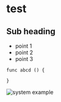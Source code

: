 # test
## Sub heading
- point 1
- point 2
- point 3

````
func abcd () {

}
````
![system example](http://www.plantuml.com/plantuml/proxy?cache=no&src=https://raw.githubusercontent.com/Desvlab/test/master/test.iuml)

